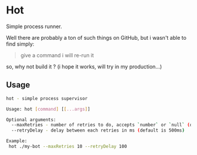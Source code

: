 # Hot

Simple process runner.

Well there are probably a ton of such things on GitHub, but i wasn't able to find simply:

> give a command i will re-run it

so, why not build it ? (i hope it works, will try in my production...)

## Usage

```sh
hot - simple process supervisor

Usage: hot [command] [[...args]]

Optional arguments:
  --maxRetries - number of retries to do, accepts `number` or `null` (default is 10)
  --retryDelay - delay between each retries in ms (default is 500ms)

Example:
 hot ./my-bot --maxRetries 10 --retryDelay 100
```
